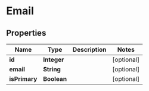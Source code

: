 
# Email

## Properties
Name | Type | Description | Notes
------------ | ------------- | ------------- | -------------
**id** | **Integer** |  |  [optional]
**email** | **String** |  |  [optional]
**isPrimary** | **Boolean** |  |  [optional]



